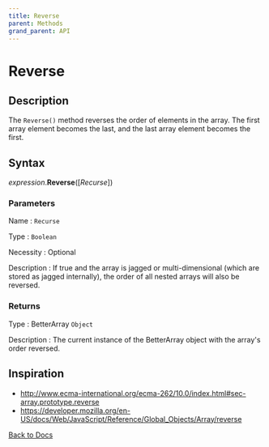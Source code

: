 ```yaml
---
title: Reverse
parent: Methods
grand_parent: API
---
```


# Reverse

## Description
The `Reverse()` method reverses the order of elements in the array. The first array element becomes the last, and the last array element becomes the first.

## Syntax

*expression*.**Reverse**([*Recurse*])

### Parameters

Name 
: `Recurse`

Type
: `Boolean`

Necessity
: Optional

Description
: If true and the array is jagged or multi-dimensional (which are stored as jagged internally), the order of all nested arrays will also be reversed.

### Returns

Type
: BetterArray `Object`

Description
: The current instance of the BetterArray object with the array's order reversed.


## Inspiration
* <http://www.ecma-international.org/ecma-262/10.0/index.html#sec-array.prototype.reverse>
* <https://developer.mozilla.org/en-US/docs/Web/JavaScript/Reference/Global_Objects/Array/reverse>

[Back to Docs](https://senipah.github.io/VBA-Better-Array/)